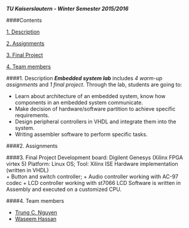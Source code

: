 _**TU Kaiserslautern - Winter Semester 2015/2016**_

####Contents

[1. Description](#part1)

[2. Assignments](#part2)

[3. Final Project](#part3)

[4. Team members](#part4)

####1. Description<a id="part1"></a>
   **_Embedded system lab_** includes _4 warm-up assignments_ and _1 final project_.
   Through the lab, students are going to:
   - Learn about architecture of an embedded system, know how components in an embedded system communicate.
   - Make decision of hardware/software partition to achieve specific requirements.
   - Design peripheral controllers in VHDL and integrate them into the system.
   - Writing assembler software to perform specific tasks.
   
####2. Assignments<a id="part2"></a>
  
####3. Final Project<a id="part3"></a>
Development board: Digilent Genesys (Xilinx FPGA virtex 5)
Platform: Linux OS;   Tool: Xilinx ISE
Hardware implementation (written in VHDL)  
    + Button and switch controller; 
    + Audio controller working with AC-97 codec
    + LCD controller working with st7066 LCD
Software is written in Assembly and executed on a customized CPU.
  
####4. Team members<a id="part4"></a>
  * [Trung C. Nguyen](mailto:nguyencanhtrung@me.com "Send an email to Trung")
  * [Waseem Hassan](mailto:waseemh40@gmail.com "Send an email to Hassan")
